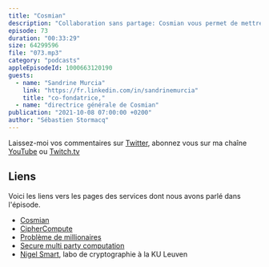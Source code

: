 ```yaml
---
title: "Cosmian"
description: "Collaboration sans partage: Cosmian vous permet de mettre en place une solution de collaboration sur les données, sans partager celles-ci.  Ils créent des environnements logiciels - CipherCompute - pour que les artisants de la data puissent lancer des calculs collaboratifs sur différents silos de données, sans jamais dévoiler les données en clair aux participants du calcul. On parle de techniques de cryptographie, de zero trust et de collaboration sur les données"
episode: 73
duration: "00:33:29"
size: 64299596
file: "073.mp3"
category: "podcasts"
appleEpisodeId: 1000663120190
guests:
  - name: "Sandrine Murcia"
    link: "https://fr.linkedin.com/in/sandrinemurcia"
    title: "co-fondatrice,"
  - name: "directrice générale de Cosmian"
publication: "2021-10-08 07:00:00 +0200"
author: "Sébastien Stormacq"
---
```


Laissez-moi vos commentaires sur [Twitter](https://twitter.com/sebsto), abonnez vous sur ma chaîne [YouTube](https://www.youtube.com/sebsto) ou [Twitch.tv](https://www.twitch.tv/sebAWS)

## Liens

Voici les liens vers les pages des services dont nous avons parlé dans l'épisode.

- [Cosmian](https://cosmian.com)
- [CipherCompute](https://cosmian.com/products/) 
- [Problème de millionaires](https://en.wikipedia.org/wiki/Yao%27s_Millionaires%27_problem)
- [Secure multi party computation](https://en.wikipedia.org/wiki/Secure_multi-party_computation)
- [Nigel Smart](https://homes.esat.kuleuven.be/~nsmart/), labo de cryptographie à la KU Leuven
